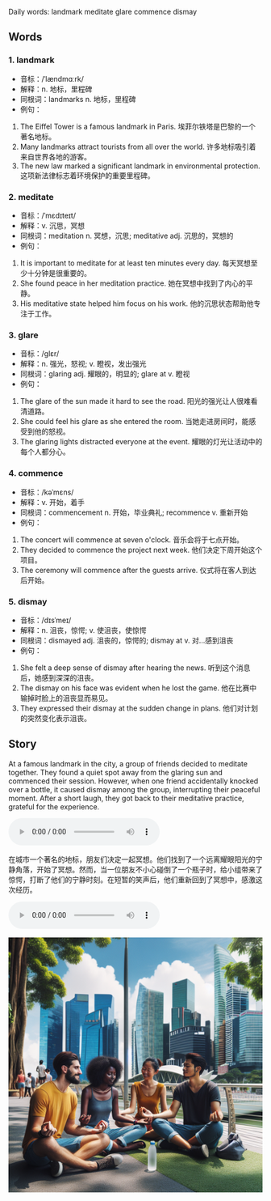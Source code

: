 Daily words: landmark meditate glare commence dismay

## Words
### 1. landmark
- 音标：/ˈlændmɑːrk/ <span style="cursor: pointer;" onclick="document.getElementById('audio-player-1').play()"><i class="fas fa-volume-up"></i></span>
<audio id="audio-player-1" src="audios/words/landmark.mp3" style="display:none;"></audio>
- 解释：n. 地标，里程碑
- 同根词：landmarks n. 地标，里程碑
- 例句：
1. The Eiffel Tower is a famous landmark in Paris.
埃菲尔铁塔是巴黎的一个著名地标。
2. Many landmarks attract tourists from all over the world.
许多地标吸引着来自世界各地的游客。
3. The new law marked a significant landmark in environmental protection.
这项新法律标志着环境保护的重要里程碑。

### 2. meditate
- 音标：/ˈmɛdɪteɪt/ <span style="cursor: pointer;" onclick="document.getElementById('audio-player-2').play()"><i class="fas fa-volume-up"></i></span>
<audio id="audio-player-2" src="audios/words/meditate.mp3" style="display:none;"></audio>
- 解释：v. 沉思，冥想
- 同根词：meditation n. 冥想，沉思; meditative adj. 沉思的，冥想的
- 例句：
1. It is important to meditate for at least ten minutes every day.
每天冥想至少十分钟是很重要的。
2. She found peace in her meditation practice.
她在冥想中找到了内心的平静。
3. His meditative state helped him focus on his work.
他的沉思状态帮助他专注于工作。

### 3. glare
- 音标：/ɡlɛr/ <span style="cursor: pointer;" onclick="document.getElementById('audio-player-3').play()"><i class="fas fa-volume-up"></i></span>
<audio id="audio-player-3" src="audios/words/glare.mp3" style="display:none;"></audio>
- 解释：n. 强光，怒视; v. 瞪视，发出强光
- 同根词：glaring adj. 耀眼的，明显的; glare at v. 瞪视
- 例句：
1. The glare of the sun made it hard to see the road.
阳光的强光让人很难看清道路。
2. She could feel his glare as she entered the room.
当她走进房间时，能感受到他的怒视。
3. The glaring lights distracted everyone at the event.
耀眼的灯光让活动中的每个人都分心。

### 4. commence
- 音标：/kəˈmɛns/ <span style="cursor: pointer;" onclick="document.getElementById('audio-player-4').play()"><i class="fas fa-volume-up"></i></span>
<audio id="audio-player-4" src="audios/words/commence.mp3" style="display:none;"></audio>
- 解释：v. 开始，着手
- 同根词：commencement n. 开始，毕业典礼; recommence v. 重新开始
- 例句：
1. The concert will commence at seven o'clock.
音乐会将于七点开始。
2. They decided to commence the project next week.
他们决定下周开始这个项目。
3. The ceremony will commence after the guests arrive.
仪式将在客人到达后开始。

### 5. dismay
- 音标：/dɪsˈmeɪ/ <span style="cursor: pointer;" onclick="document.getElementById('audio-player-5').play()"><i class="fas fa-volume-up"></i></span>
<audio id="audio-player-5" src="audios/words/dismay.mp3" style="display:none;"></audio>
- 解释：n. 沮丧，惊愕; v. 使沮丧，使惊愕
- 同根词：dismayed adj. 沮丧的，惊愕的; dismay at v. 对...感到沮丧
- 例句：
1. She felt a deep sense of dismay after hearing the news.
听到这个消息后，她感到深深的沮丧。
2. The dismay on his face was evident when he lost the game.
他在比赛中输掉时脸上的沮丧显而易见。
3. They expressed their dismay at the sudden change in plans.
他们对计划的突然变化表示沮丧。

## Story
At a famous landmark in the city, a group of friends decided to meditate together. They found a quiet spot away from the glaring sun and commenced their session. However, when one friend accidentally knocked over a bottle, it caused dismay among the group, interrupting their peaceful moment. After a short laugh, they got back to their meditative practice, grateful for the experience.

<audio controls>
  <source src="https://files.dwong.top/story/2024-08-27-english.mp3" type="audio/mpeg">
  你的浏览器不支持音频元素。
</audio>
  

在城市一个著名的地标，朋友们决定一起冥想。他们找到了一个远离耀眼阳光的宁静角落，开始了冥想。然而，当一位朋友不小心碰倒了一个瓶子时，给小组带来了惊愕，打断了他们的宁静时刻。在短暂的笑声后，他们重新回到了冥想中，感激这次经历。

<audio controls>
  <source src="https://files.dwong.top/story/2024-08-27-chinese.mp3" type="audio/mpeg">
  你的浏览器不支持音频元素。
</audio>
  

![story](./images/2024-08-27.png)


